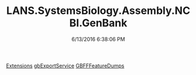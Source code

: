 ﻿---
title: LANS.SystemsBiology.Assembly.NCBI.GenBank
date: 6/13/2016 6:38:06 PM
---

[Extensions](T-LANS.SystemsBiology.Assembly.NCBI.GenBank.Extensions.html)
[gbExportService](T-LANS.SystemsBiology.Assembly.NCBI.GenBank.gbExportService.html)
[GBFFFeatureDumps](T-LANS.SystemsBiology.Assembly.NCBI.GenBank.GBFFFeatureDumps.html)
